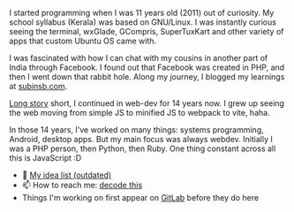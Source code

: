 I started programming when I was 11 years old (2011) out of curiosity. My school syllabus (Kerala) was based on GNU/Linux. I was instantly curious seeing the terminal, wxGlade, GCompris, SuperTuxKart and other variety of apps that custom Ubuntu OS came with.

I was fascinated with how I can chat with my cousins in another part of India through Facebook. I found out that Facebook was created in PHP, and then I went down that rabbit hole. Along my journey, I blogged my learnings at [subinsb.com](https://subinsb.com).

[Long story](https://subinsb.com/about/) short, I continued in web-dev for 14 years now. I grew up seeing the web moving from simple JS to minified JS to webpack to vite, haha.

In those 14 years, I've worked on many things: systems programming, Android, desktop apps. But my main focus was always webdev. Initially I was a PHP person, then Python, then Ruby. One thing constant across all this is JavaScript :D

- 🔭 [My idea list (outdated)](https://github.com/subins2000/subins2000/blob/master/ideas.md)
- 📫 How to reach me: [decode this](https://subinsb.com/contact)
- Things I'm working on first appear on [GitLab](https://gitlab.com/subins2000) before they do here
